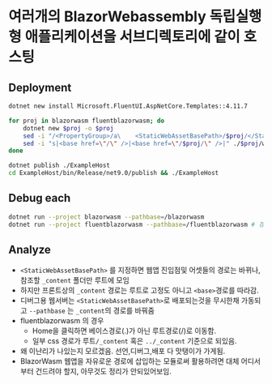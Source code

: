 # 여러개의 BlazorWebassembly 독립실행형 애플리케이션을 서브디렉토리에 같이 호스팅

## Deployment

```bash
dotnet new install Microsoft.FluentUI.AspNetCore.Templates::4.11.7

for proj in blazorwasm fluentblazorwasm; do
    dotnet new $proj -o $proj
    sed -i "/<PropertyGroup>/a\    <StaticWebAssetBasePath>/$proj/</StaticWebAssetBasePath>" ./$proj/$proj.csproj
    sed -i "s|<base href=\"/\" />|<base href=\"/$proj/\" />|" ./$proj/wwwroot/index.html
done

dotnet publish ./ExampleHost
cd ExampleHost/bin/Release/net9.0/publish && ./ExampleHost
```

## Debug each

```bash
dotnet run --project blazorwasm --pathbase=/blazorwasm
dotnet run --project fluentblazorwasm --pathbase=/fluentblazorwasm # 경로문제 발생함.
```

## Analyze

- `<StaticWebAssetBasePath>` 를 지정하면 웹앱 진입점및 어셋들의 경로는 바뀌나, 참조할 `_content` 폴더만 루트에 모임
- 하지만 프론트상의 `_content` 경로는 루트로 고정도 아니고 `<base>`경로를 따라감.
- 디버그용 웹서버는 `<StaticWebAssetBasePath>`로 배포되는것을 무시한채 가동되고 `--pathbase` 는 `_content`의 경로를 바꿔줌
- fluentblazorwasm 의 경우
    - Home을 클릭하면 베이스경로(.)가 아닌 루트경로(/)로 이동함.
    - 일부 css 경로가 루트`/_content` 혹은 `../_content` 기준으로 되있음.
- 왜 이난리가 나있는지 모르겠음. 선언,디버그,배포 다 맛탱이가 가게됨.
- BlazorWasm 웹앱을 자유로운 경로에 삽입하는 모듈로써 활용하려면 대체 어디서부터 건드려야 할지, 아무것도 정리가 안되있어보임.
